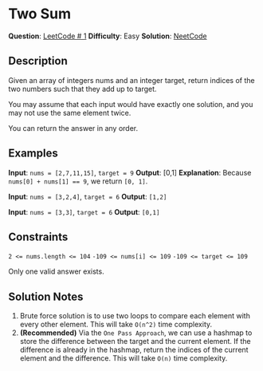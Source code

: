 
# Two Sum

**Question**: [LeetCode # 1](https://leetcode.com/problems/two-sum/)
**Difficulty**: Easy
**Solution**: [NeetCode](https://www.youtube.com/watch?v=KLlXCFG5TnA&ab_channel=NeetCode)

## Description

Given an array of integers nums and an integer target, return indices of the two numbers such that they add up to target.

You may assume that each input would have exactly one solution, and you may not use the same element twice.

You can return the answer in any order.

## Examples

**Input**: `nums = [2,7,11,15]`, `target = 9`
**Output**: [0,1]
**Explanation**: Because `nums[0] + nums[1] == 9`, we return `[0, 1]`.

**Input**: `nums = [3,2,4]`, `target = 6`
**Output**: `[1,2]`

**Input**: `nums = [3,3]`, `target = 6`
**Output**: `[0,1]`

## Constraints

`2 <= nums.length <= 104`
`-109 <= nums[i] <= 109`
`-109 <= target <= 109`

Only one valid answer exists.

## Solution Notes

1. Brute force solution is to use two loops to compare each element with every other element. This will take `O(n^2)` time complexity.
2. **(Recommended)** Via the `One Pass Approach`, we can use a hashmap to store the difference between the target and the current element. If the difference is already in the hashmap, return the indices of the current element and the difference. This will take `O(n)` time complexity.
